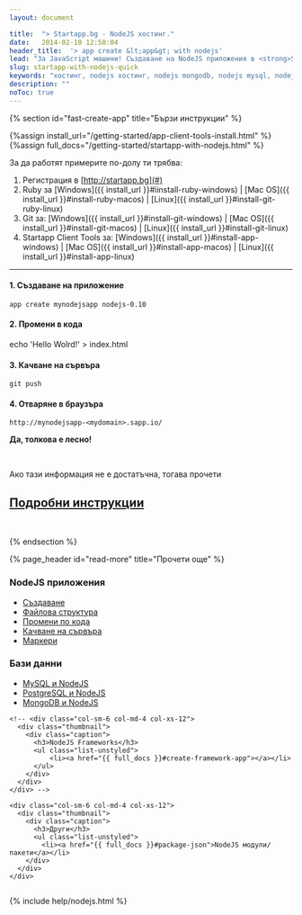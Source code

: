 ```yaml
---
layout: document

title:  "> Startapp.bg - NodeJS хостинг."
date:   2014-02-10 12:58:04
header_title:  '> app create &lt;app&gt; with nodejs'
lead: "За JavaScript машини! Създаване на NodeJS приложения в <strong>Startapp</strong> cloud за 5 минути"
slug: startapp-with-nodejs-quick
keywords: "хостинг, nodejs хостинг, nodejs mongodb, nodejs mysql, nodejs framework, nodejs приложения, nodejs"
description: ""
noToc: true
---
```


{% section id="fast-create-app" title="Бързи инструкции" %}

{%assign install_url="/getting-started/app-client-tools-install.html" %}
{%assign full_docs="/getting-started/startapp-with-nodejs.html" %}

За да работят примерите по-долу ти трябва:

  1. Регистрация в [http://startapp.bg](#)
  2. Ruby за [Windows]({{ install_url }}#iinstall-ruby-windows) | [Mac OS]({{ install_url }}#install-ruby-macos) | [Linux]({{ install_url }}#install-git-ruby-linux)
  3. Git за: [Windows]({{ install_url }}#install-git-windows) | [Mac OS]({{ install_url }}#install-git-macos) | [Linux]({{ install_url }}#install-git-linux)
  4. Startapp Client Tools за: [Windows]({{ install_url }}#install-app-windows) | [Mac OS]({{ install_url }}#install-app-macos) | [Linux]({{ install_url }}#install-app-linux)

---

#### 1. Създаване на приложение

    app create mynodejsapp nodejs-0.10

#### 2. Промени в кода

   echo 'Hello Wolrd!' > index.html

#### 3. Качване на сървъра

    git push

#### 4. Отваряне в браузъра

    http://mynodejsapp-<mydomain>.sapp.io/

**Да, толкова е лесно!**

<br />

<div class="text-center">
  <p class="lead">Ако тази информация не е достатъчна, тогава прочети</p>
  <h2><a class="btn btn-primary btn-lg" href="{{ full_docs }}" alt="Подробни инструкции за инсталиране на NodeJS приложение">Подробни инструкции</a></h2>
</div>

<br />

{% endsection %}


<div class="document-content-section">
{% page_header id="read-more" title="Прочети още" %}

<section class="read-more no-border">
  <div class="row" style="overflow: hidden;">
    <div class="col-sm-6 col-md-4 col-xs-12">
      <div class="thumbnail">
        <div class="caption">
          <h3>NodeJS приложения</h3>
          <ul class="list-unstyled">
              <li><a href="{{ full_docs }}#create-app-in-details">Създаване</a></li>
              <li><a href="{{ full_docs }}#file-structure">Файлова структура</a></li>
              <li><a href="{{ full_docs }}#make-code-changes">Промени по кода</a></li>
              <li><a href="{{ full_docs }}#deployment">Качване на сървъра</a></li>
              <li><a href="{{ full_docs }}#markers">Маркери</a></li>
          </ul>
        </div>
      </div>
    </div>
    <div class="col-sm-6 col-md-4 col-xs-12">
      <div class="thumbnail">
        <div class="caption">
          <h3>Бази данни</h3>
          <ul class="list-unstyled">
             <li><a href="{{ full_docs }}#add-mysql-to-app">MySQL и NodeJS</a></li>
             <li><a href="{{ full_docs }}#add-postgresql-to-app">PostgreSQL и NodeJS</a></li>
             <li><a href="{{ full_docs }}#add-mongo-to-app">MongoDB и NodeJS</a></li>
          </ul>
        </div>
      </div>
    </div>

    <!-- <div class="col-sm-6 col-md-4 col-xs-12">
      <div class="thumbnail">
        <div class="caption">
          <h3>NodeJS Frameworks</h3>
          <ul class="list-unstyled">
              <li><a href="{{ full_docs }}#create-framework-app"></a></li>
          </ul>
        </div>
      </div>
    </div> -->

    <div class="col-sm-6 col-md-4 col-xs-12">
      <div class="thumbnail">
        <div class="caption">
          <h3>Други</h3>
          <ul class="list-unstyled">
            <li><a href="{{ full_docs }}#package-json">NodeJS модули/пакети</a></li>
        </div>
      </div>
    </div>
  </div>
</section>
</div>

{% include help/nodejs.html %}
